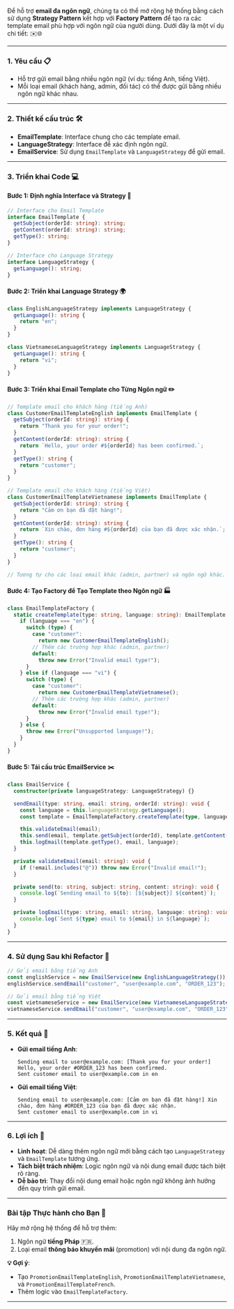 Để hỗ trợ **email đa ngôn ngữ**, chúng ta có thể mở rộng hệ thống bằng cách sử dụng **Strategy Pattern** kết hợp với **Factory Pattern** để tạo ra các template email phù hợp với ngôn ngữ của người dùng. Dưới đây là một ví dụ chi tiết: ✉️🌐

---

### **1. Yêu cầu** 📋
- Hỗ trợ gửi email bằng nhiều ngôn ngữ (ví dụ: tiếng Anh, tiếng Việt).
- Mỗi loại email (khách hàng, admin, đối tác) có thể được gửi bằng nhiều ngôn ngữ khác nhau.

---

### **2. Thiết kế cấu trúc** 🛠️
- **EmailTemplate**: Interface chung cho các template email.
- **LanguageStrategy**: Interface để xác định ngôn ngữ.
- **EmailService**: Sử dụng `EmailTemplate` và `LanguageStrategy` để gửi email.

---

### **3. Triển khai Code** 💻

#### **Bước 1: Định nghĩa Interface và Strategy** 🧩
```typescript
// Interface cho Email Template
interface EmailTemplate {
  getSubject(orderId: string): string;
  getContent(orderId: string): string;
  getType(): string;
}

// Interface cho Language Strategy
interface LanguageStrategy {
  getLanguage(): string;
}
```

#### **Bước 2: Triển khai Language Strategy** 🌍
```typescript
class EnglishLanguageStrategy implements LanguageStrategy {
  getLanguage(): string {
    return "en";
  }
}

class VietnameseLanguageStrategy implements LanguageStrategy {
  getLanguage(): string {
    return "vi";
  }
}
```

#### **Bước 3: Triển khai Email Template cho Từng Ngôn ngữ** ✏️
```typescript
// Template email cho khách hàng (tiếng Anh)
class CustomerEmailTemplateEnglish implements EmailTemplate {
  getSubject(orderId: string): string {
    return "Thank you for your order!";
  }
  getContent(orderId: string): string {
    return `Hello, your order #${orderId} has been confirmed.`;
  }
  getType(): string {
    return "customer";
  }
}

// Template email cho khách hàng (tiếng Việt)
class CustomerEmailTemplateVietnamese implements EmailTemplate {
  getSubject(orderId: string): string {
    return "Cảm ơn bạn đã đặt hàng!";
  }
  getContent(orderId: string): string {
    return `Xin chào, đơn hàng #${orderId} của bạn đã được xác nhận.`;
  }
  getType(): string {
    return "customer";
  }
}

// Tương tự cho các loại email khác (admin, partner) và ngôn ngữ khác.
```

#### **Bước 4: Tạo Factory để Tạo Template theo Ngôn ngữ** 🏭
```typescript
class EmailTemplateFactory {
  static createTemplate(type: string, language: string): EmailTemplate {
    if (language === "en") {
      switch (type) {
        case "customer":
          return new CustomerEmailTemplateEnglish();
        // Thêm các trường hợp khác (admin, partner)
        default:
          throw new Error("Invalid email type!");
      }
    } else if (language === "vi") {
      switch (type) {
        case "customer":
          return new CustomerEmailTemplateVietnamese();
        // Thêm các trường hợp khác (admin, partner)
        default:
          throw new Error("Invalid email type!");
      }
    } else {
      throw new Error("Unsupported language!");
    }
  }
}
```

#### **Bước 5: Tái cấu trúc EmailService** ✂️
```typescript
class EmailService {
  constructor(private languageStrategy: LanguageStrategy) {}

  sendEmail(type: string, email: string, orderId: string): void {
    const language = this.languageStrategy.getLanguage();
    const template = EmailTemplateFactory.createTemplate(type, language);

    this.validateEmail(email);
    this.send(email, template.getSubject(orderId), template.getContent(orderId));
    this.logEmail(template.getType(), email, language);
  }

  private validateEmail(email: string): void {
    if (!email.includes("@")) throw new Error("Invalid email!");
  }

  private send(to: string, subject: string, content: string): void {
    console.log(`Sending email to ${to}: [${subject}] ${content}`);
  }

  private logEmail(type: string, email: string, language: string): void {
    console.log(`Sent ${type} email to ${email} in ${language}`);
  }
}
```

---

### **4. Sử dụng Sau khi Refactor** 🚀
```typescript
// Gửi email bằng tiếng Anh
const englishService = new EmailService(new EnglishLanguageStrategy());
englishService.sendEmail("customer", "user@example.com", "ORDER_123");

// Gửi email bằng tiếng Việt
const vietnameseService = new EmailService(new VietnameseLanguageStrategy());
vietnameseService.sendEmail("customer", "user@example.com", "ORDER_123");
```

---

### **5. Kết quả** 🎉
- **Gửi email tiếng Anh**:
  ```
  Sending email to user@example.com: [Thank you for your order!] Hello, your order #ORDER_123 has been confirmed.
  Sent customer email to user@example.com in en
  ```

- **Gửi email tiếng Việt**:
  ```
  Sending email to user@example.com: [Cảm ơn bạn đã đặt hàng!] Xin chào, đơn hàng #ORDER_123 của bạn đã được xác nhận.
  Sent customer email to user@example.com in vi
  ```

---

### **6. Lợi ích** 🌟
- **Linh hoạt**: Dễ dàng thêm ngôn ngữ mới bằng cách tạo `LanguageStrategy` và `EmailTemplate` tương ứng.
- **Tách biệt trách nhiệm**: Logic ngôn ngữ và nội dung email được tách biệt rõ ràng.
- **Dễ bảo trì**: Thay đổi nội dung email hoặc ngôn ngữ không ảnh hưởng đến quy trình gửi email.

---

### **Bài tập Thực hành cho Bạn** 📝
Hãy mở rộng hệ thống để hỗ trợ thêm:
1. Ngôn ngữ **tiếng Pháp** 🇫🇷.
2. Loại email **thông báo khuyến mãi** (promotion) với nội dung đa ngôn ngữ.

**💡 Gợi ý**:
- Tạo `PromotionEmailTemplateEnglish`, `PromotionEmailTemplateVietnamese`, và `PromotionEmailTemplateFrench`.
- Thêm logic vào `EmailTemplateFactory`.

---